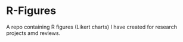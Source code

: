 # R-Figures
A repo containing R figures (Likert charts) I have created for research projects amd reviews.
